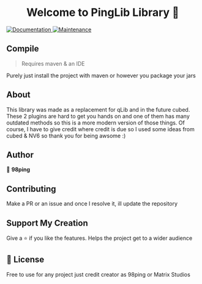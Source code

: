 <h1 align="center">Welcome to PingLib Library 👋</h1>
<p>
  <a href="https://github.com/kefranabg/readme-md-generator#readme" target="_blank">
    <img alt="Documentation" src="https://img.shields.io/badge/documentation-yes-brightgreen.svg" />
  </a>
  <a href="https://github.com/kefranabg/readme-md-generator/graphs/commit-activity" target="_blank">
    <img alt="Maintenance" src="https://img.shields.io/badge/Maintained%3F-yes-green.svg" />
  </a>
</p>

## Compile

> Requires maven & an IDE

Purely just install the project with maven or however you package your jars

## About

This library was made as a replacement for qLib and in the future cubed. These 2 plugins are hard to get you hands on and one of them has many outdated methods so this is a more modern version of those things. Of course, I have to give credit where credit is due so I used some ideas from cubed & NV6 so thank you for being awsome :)

## Author

👤 **98ping**

## Contributing

Make a PR or an issue and once I resolve it, ill update the repository

## Support My Creation

Give a ⭐️ if you like the features. Helps the project get to a wider audience

## 📝 License

Free to use for any project just credit creator as 98ping or Matrix Studios<br />
